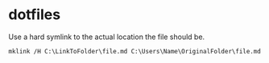 # dotfiles

Use a hard symlink to the actual location the file should be.
```
mklink /H C:\LinkToFolder\file.md C:\Users\Name\OriginalFolder\file.md
```
